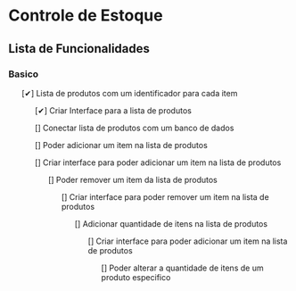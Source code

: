 <h1>Controle de Estoque</h1>

<h2>Lista de Funcionalidades</h2>

### Basico
<ul>[✔] Lista de produtos com um identificador para cada item
<ul>[✔] Criar Interface para a lista de produtos</ul>
<ul>[] Conectar lista de produtos com um banco de dados</ul>
<ul>[] Poder adicionar um item na lista de produtos</ul>
<ul>[] Criar interface para poder adicionar um item na lista de produtos
<ul>[] Poder remover um item da lista de produtos
<ul>[] Criar interface para poder remover um item na lista de produtos
<ul>[] Adicionar quantidade de itens na lista de produtos 
<ul>[] Criar interface para poder adicionar um item na lista de produtos
<ul>[] Poder alterar a quantidade de itens de um produto especifico



